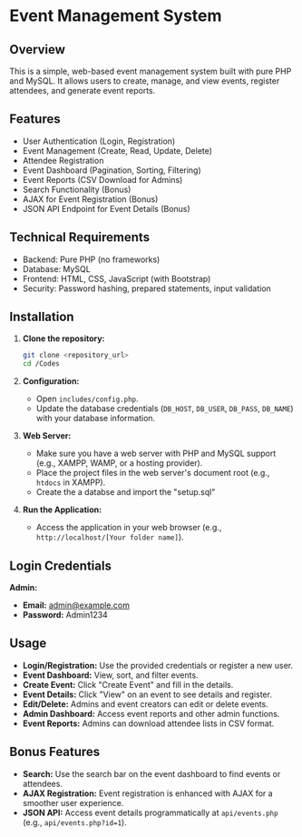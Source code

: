 # Event Management System

## Overview

This is a simple, web-based event management system built with pure PHP and MySQL. It allows users to create, manage, and view events, register attendees, and generate event reports.

## Features

- User Authentication (Login, Registration)
- Event Management (Create, Read, Update, Delete)
- Attendee Registration
- Event Dashboard (Pagination, Sorting, Filtering)
- Event Reports (CSV Download for Admins)
- Search Functionality (Bonus)
- AJAX for Event Registration (Bonus)
- JSON API Endpoint for Event Details (Bonus)

## Technical Requirements

- Backend: Pure PHP (no frameworks)
- Database: MySQL
- Frontend: HTML, CSS, JavaScript (with Bootstrap)
- Security: Password hashing, prepared statements, input validation

## Installation

1. **Clone the repository:**

    ```bash
    git clone <repository_url>
    cd /Codes
    ```

2. **Configuration:**
    - Open `includes/config.php`.
    - Update the database credentials (`DB_HOST`, `DB_USER`, `DB_PASS`, `DB_NAME`) with your database information.

3. **Web Server:**
    - Make sure you have a web server with PHP and MySQL support (e.g., XAMPP, WAMP, or a hosting provider).
    - Place the project files in the web server's document root (e.g., `htdocs` in XAMPP).
    - Create the a databse and import the "setup.sql"

4. **Run the Application:**
    - Access the application in your web browser (e.g., `http://localhost/[Your folder name]`).

## Login Credentials

**Admin:**

- **Email:** <admin@example.com>
- **Password:** Admin1234
  


## Usage

- **Login/Registration:** Use the provided credentials or register a new user.
- **Event Dashboard:** View, sort, and filter events.
- **Create Event:** Click "Create Event" and fill in the details.
- **Event Details:** Click "View" on an event to see details and register.
- **Edit/Delete:** Admins and event creators can edit or delete events.
- **Admin Dashboard:** Access event reports and other admin functions.
- **Event Reports:** Admins can download attendee lists in CSV format.

## Bonus Features

- **Search:** Use the search bar on the event dashboard to find events or attendees.
- **AJAX Registration:** Event registration is enhanced with AJAX for a smoother user experience.
- **JSON API:** Access event details programmatically at `api/events.php` (e.g., `api/events.php?id=1`).
